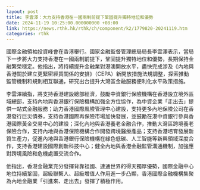 ```yaml
---
layout: post
title: 李雲澤：大力支持香港在一國兩制前提下鞏固提升獨特地位和優勢
date: 2024-11-19 10:25:00.000000000 +08:00
link: https://news.rthk.hk/rthk/ch/component/k2/1779820-20241119.htm
categories: rthk
---
```


國際金融領袖投資峰會在香港舉行。國家金融監督管理總局局長李雲澤表示，當局下一步將大力支持香港在一國兩制前提下，鞏固提升獨特地位和優勢，長期保持金融繁榮穩定。他指出，將持續提升金融業對港澳開放水平，盡快完成涉及《內地與香港關於建立更緊密經貿關係的安排》（CEPA）新開放措施法規調整，探索推動監管機制和規則相互聯通，研究出台提升大灣區金融服務便利化水平政策措施。

李雲澤續指，將支持香港建設總部經濟，鼓勵中資銀行保險機構在香港設立境外區域總部，支持內地與香港銀行保險機構加強全方位協作，為中資企業「走出去」提供一站式金融服務；助力香港國際風險管理中心建設，支持更多內地保險公司在香港發行巨災債券，支持香港國際再保險市場加快發展，並鼓勵在港中資銀行參與香港國際黃金交易中心的建設；深化內地與香港養老金融合作，推動大灣區跨境養老保險合作，支持內地與香港保險機構合作開發跨境醫療產品；支持香港培育發展新質生產力，促進內地與香港銀行保險機構在綠色低碳、人工智能等新興領域深度合作，支持香港建設國際創新科技中心；健全內地與香港金融監管溝通機制，加強應對跨境風險和危機處置交流合作。

他指出，香港金融業充分發揮背靠祖國、連通世界的得天獨厚優勢，國際金融中心地位持續鞏固，超級聯繫人、超級增值人作用進一步凸顯，香港國際金融機構集聚為內地金融業「引進來、走出去」發揮了積極作用。
